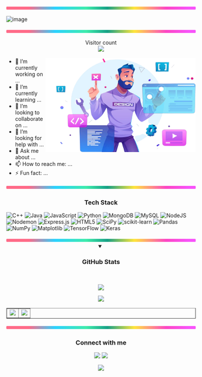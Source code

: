 
<img src="https://github.com/Roshankrshah/Assets/blob/b45a5b750d3833b48fb5623ea078f1845f382c7d/lineBar.png" width="100%" height="8px"/>

![image](https://github.com/Roshankrshah/Roshankrshah/assets/91787844/8cfa4001-c0e8-404d-bf97-1828df448a64)
<!--
#### Hi there 👋
Myself **Roshan Kumar Shah**
-->
<img src="https://github.com/Roshankrshah/Assets/blob/b45a5b750d3833b48fb5623ea078f1845f382c7d/lineBar.png" width="100%" height="8px"/>

<p align="center"> 
  Visitor count<br>
  <img src="https://profile-counter.glitch.me/roshankrshah/count.svg" />
</p>
<img align="right" alt="GIF" src="https://github.com/Roshankrshah/Assets/blob/b45a5b750d3833b48fb5623ea078f1845f382c7d/web-development-programmer-engineering-coding-website-augmented-reality-interface-screens-developer-project-engineer-programming-software-application-design-cartoon-illustration_107791-3863-removebg-p.png" width="400px" height="250" />

- 🔭 I’m currently working on ...
- 🌱 I’m currently learning ...
- 👯 I’m looking to collaborate on ...
- 🤔 I’m looking for help with ...
- 💬 Ask me about ...
- 📫 How to reach me: ...
- ⚡ Fun fact: ...
  <br>

<img src="https://github.com/Roshankrshah/Assets/blob/b45a5b750d3833b48fb5623ea078f1845f382c7d/lineBar.png" width="100%" height="8px"/>

<h3 align="center"> Tech Stack <br></h3>

![C++](https://img.shields.io/badge/c++-%2300599C.svg?style=for-the-badge&logo=c%2B%2B&logoColor=white)
![Java](https://img.shields.io/badge/java-%23ED8B00.svg?style=for-the-badge&logo=openjdk&logoColor=white) ![JavaScript](https://img.shields.io/badge/javascript-%23323330.svg?style=for-the-badge&logo=javascript&logoColor=%23F7DF1E) ![Python](https://img.shields.io/badge/python-3670A0?style=for-the-badge&logo=python&logoColor=ffdd54) ![MongoDB](https://img.shields.io/badge/MongoDB-%234ea94b.svg?style=for-the-badge&logo=mongodb&logoColor=white) ![MySQL](https://img.shields.io/badge/mysql-%2300f.svg?style=for-the-badge&logo=mysql&logoColor=white)
![NodeJS](https://img.shields.io/badge/node.js-6DA55F?style=for-the-badge&logo=node.js&logoColor=white) ![Nodemon](https://img.shields.io/badge/NODEMON-%23323330.svg?style=for-the-badge&logo=nodemon&logoColor=%BBDEAD) ![Express.js](https://img.shields.io/badge/express.js-%23404d59.svg?style=for-the-badge&logo=express&logoColor=%2361DAFB)
![HTML5](https://img.shields.io/badge/html5-%23E34F26.svg?style=for-the-badge&logo=html5&logoColor=white)
![SciPy](https://img.shields.io/badge/SciPy-%230C55A5.svg?style=for-the-badge&logo=scipy&logoColor=%white)
![scikit-learn](https://img.shields.io/badge/scikit--learn-%23F7931E.svg?style=for-the-badge&logo=scikit-learn&logoColor=white)
![Pandas](https://img.shields.io/badge/pandas-%23150458.svg?style=for-the-badge&logo=pandas&logoColor=white)
![NumPy](https://img.shields.io/badge/numpy-%23013243.svg?style=for-the-badge&logo=numpy&logoColor=white)
![Matplotlib](https://img.shields.io/badge/Matplotlib-%23ffffff.svg?style=for-the-badge&logo=Matplotlib&logoColor=black)
![TensorFlow](https://img.shields.io/badge/TensorFlow-%23FF6F00.svg?style=for-the-badge&logo=TensorFlow&logoColor=white)
![Keras](https://img.shields.io/badge/Keras-%23D00000.svg?style=for-the-badge&logo=Keras&logoColor=white)

<img src="https://github.com/Roshankrshah/Assets/blob/b45a5b750d3833b48fb5623ea078f1845f382c7d/lineBar.png" width="100%" height="8px"/>
<details open>
 <summary align="center"><b><h3>GitHub Stats</h3></b></summary><br/>
 <p align="center">
  <img align="center" src="http://github-readme-streak-stats.herokuapp.com?user=Roshankrshah&theme=transparent" />
 </p> 
 <p align="center">
   <img width="830" src="https://github-readme-activity-graph.vercel.app/graph?username=roshankrshah&bg_color=21232a&theme=transparent" />
 </p>
 <table align="center" border="none">
  <tr>
   <td>
    <img src="https://github-readme-stats.vercel.app/api/top-langs/?username=roshankrshah&size_weight=0.5&count_weight=0.5&theme=transparent" width="330px"/>
   </td>
   <td>
    <img src="https://github-readme-stats.vercel.app/api?username=roshankrshah&show_icons=true&line_height=20&theme=transparent" width="400px"/>
   </td>
  </tr>
 </table>
</details>

<img src="https://github.com/Roshankrshah/Assets/blob/b45a5b750d3833b48fb5623ea078f1845f382c7d/lineBar.png" width="100%" height="8px"/>

<h3 align="center"> Connect with me <br></h3>

<p align="center">
  <a href="https://www.linkedin.com/in/roshan-kumar-shah-838b63214"><img src="https://img.icons8.com/fluent/48/000000/linkedin.png" width="50px"/></a>
  <a href="https://twitter.com/Roshankrshah2"><img src="https://img.icons8.com/fluent/48/000000/twitter.png" width="50px"/></a> 
</p>

<p align="center" width="100%">
  <img src="https://capsule-render.vercel.app/api?type=waving&color=gradient&height=150&width=100%&section=footer&text=Have%20a%20Nice%20Day"/>
</p>
